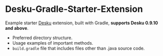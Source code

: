 # Desku-Gradle-Starter-Extension
Example starter [Desku](https://github.com/Osiris-Team/Desku) extension, built with Gradle, **supports Desku 0.9.10 and above**.

- Preferred directory structure.
- Usage examples of important methods.
- `build.gradle` file that includes files other than .java source code.
